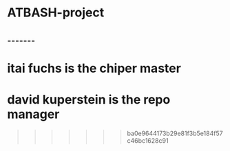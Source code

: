 # ATBASH-project
#
=======
# itai fuchs is the chiper master
# david kuperstein is the repo manager
>>>>>>> ba0e9644173b29e81f3b5e184f57c46bc1628c91

